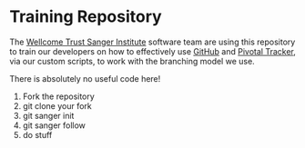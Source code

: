 Training Repository
===================
The [Wellcome Trust Sanger Institute](http://sanger.ac.uk/) software team are using this repository to train our
developers on how to effectively use [GitHub](http://github.com/) and [Pivotal Tracker](http://pivotaltracker.com/),
via our custom scripts, to work with the branching model we use.

There is absolutely no useful code here!

1. Fork the repository
2. git clone your fork
3. git sanger init
4. git sanger follow
5. do stuff
